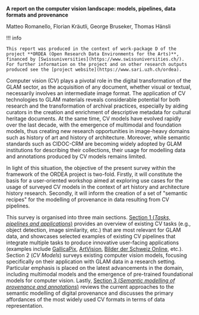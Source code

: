 **A report on the computer vision landscape: models, pipelines, data formats and provenance**

Matteo Romanello, Florian Kräutli, George Bruseker, Thomas Hänsli


!!! info

    This report was produced in the context of work-package D of the project **ORDEA (Open Research Data Environments for the Arts)**, financed by [Swissuniversities](https://www.swissuniversities.ch/). For further information on the project and on other research outputs produced see the [project website](https://www.sari.uzh.ch/ordea).

Computer vision (CV) plays a pivotal role in the digital transformation of the GLAM sector, as the acquisition of any document, whether visual or textual, necessarily involves an intermediate image format. The application of CV technologies to GLAM materials reveals considerable potential for both research and the transformation of archival practices, especially by aiding curators in the creation and enrichment of descriptive metadata for cultural heritage documents. At the same time, CV models have evolved rapidly over the last decade, with the emergence of multimodal and foundation models, thus creating new research opportunities in image-heavy domains such as history of art and history of architecture. Moreover, while semantic standards such as CIDOC-CRM are becoming widely adopted by GLAM institutions for describing their collections, their usage for modelling data and annotations produced by CV models remains limited.

In light of this situation, the objective of the present survey within the framework of the ORDEA project is two-fold. Firstly, it will constitute the basis for a user-oriented workshop aimed at exploring use cases for the usage of surveyed CV models in the context of art history and architecture history research. Secondly, it will inform the creation of a set of "semantic recipes" for the modelling of provenance in data resulting from CV pipelines.   

This survey is organised into three main sections. [Section 1 (*Tasks, pipelines and applications*)](ordea-report/cv_tasks_pipelines.md) provides an overview of existing CV tasks (e.g., object detection, image similarity, etc.) that are most relevant for GLAM data, and showcases selected examples of existing CV pipelines that integrate multiple tasks to produce innovative user-facing applications (examples include [GallicaPix](), [ArtVision](https://vision.artresearch.net/resource/start), [Bilder der Schweiz Online](https://bso.swissartresearch.net/), etc.). Section 2 (*CV Models*) surveys existing computer vision models, focusing specifically on their application with GLAM data in a research setting. Particular emphasis is placed on the latest advancements in the domain, including multimodal models and the emergence of pre-trained foundational models for computer vision. Lastly, [Section 3 (*Semantic modelling of provenance and annotations*)](ordea-report/3_sem_modelling.md) reviews the current approaches to the semantic modelling of digital provenance and discusses the primary affordances of the most widely used CV formats in terms of data representation.
